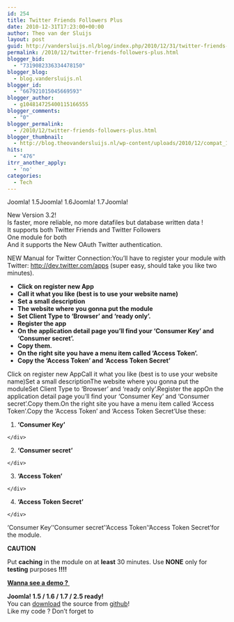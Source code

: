 ```yaml
---
id: 254
title: Twitter Friends Followers Plus
date: 2010-12-31T17:23:00+00:00
author: Theo van der Sluijs
layout: post
guid: http://vandersluijs.nl/blog/index.php/2010/12/31/twitter-friends-followers-plus/
permalink: /2010/12/twitter-friends-followers-plus.html
blogger_bid:
  - "7319082336334478150"
blogger_blog:
  - blog.vandersluijs.nl
blogger_id:
  - "667921015045669593"
blogger_author:
  - g104814725400115166555
blogger_comments:
  - "0"
blogger_permalink:
  - /2010/12/twitter-friends-followers-plus.html
blogger_thumbnail:
  - http://blog.theovandersluijs.nl/wp-content/uploads/2010/12/compat_15_native.png
hits:
  - "476"
itrr_another_apply:
  - 'no'
categories:
  - Tech
---
```

<img alt="Joomla! 1.5 Native" src="https://vandersluijs.resultants-e.nl/2010/12/compat_15_native.png" width="75" height="16" align="top" /><img alt="Joomla! 1.6 Native" src="https://vandersluijs.resultants-e.nl/2010/12/compat_16_native.png" width="75" height="16" align="top" /><img alt="Joomla! 1.7 Compatible" src="https://vandersluijs.resultants-e.nl/2010/12/compat_17.png" width="75" height="16" align="top" /><img alt="Joomla! 2.5 Series" src="https://vandersluijs.resultants-e.nl/2010/12/compat_25.png" width="75" height="16" align="top" />

New Version 3.2!  
Is faster, more reliable, no more datafiles but database written data !  
It supports both Twitter Friends and Twitter Followers  
One module for both  
And it supports the New OAuth Twitter authentication.

NEW Manual for Twitter Connection:You’ll have to register your module with Twitter: <a href="http://dev.twitter.com/apps" target="_blank">http://dev.twitter.com/apps</a> (super easy, should take you like two minutes).

</p> 

  * <div>
      <strong>Click on register new App</strong>
    </div>



  * <div>
      <strong>Call it what you like (best is to use your website name)</strong>
    </div>



  * <div>
      <strong>Set a small description</strong>
    </div>



  * <div>
      <strong>The website where you gonna put the module</strong>
    </div>



  * <div>
      <strong>Set Client Type to ‘Browser’ and ‘ready only’.</strong>
    </div>



  * <div>
      <strong>Register the app</strong>
    </div>



  * <div>
      <strong>On the application detail page you’ll find your ‘Consumer Key’ and ‘Consumer secret’.</strong>
    </div>



  * <div>
      <strong>Copy them.</strong>
    </div>



  * <div>
      <strong>On the right site you have a menu item called ‘Access Token’.</strong>
    </div>



  * <div>
      <strong>Copy the ‘Access Token’ and ‘Access Token Secret’</strong>
    </div>

</ul> 

Click on register new AppCall it what you like (best is to use your website name)Set a small descriptionThe website where you gonna put the moduleSet Client Type to ‘Browser’ and ‘ready only’.Register the appOn the application detail page you’ll find your ‘Consumer Key’ and ‘Consumer secret’.Copy them.On the right site you have a menu item called ‘Access Token’.Copy the ‘Access Token’ and ‘Access Token Secret’Use these:

</p> 

  1. <div>
      <strong>‘Consumer Key’</strong>
    </div>



  2. <div>
      <strong>‘Consumer secret’</strong>
    </div>



  3. <div>
      <strong>‘Access Token’</strong>
    </div>



  4. <div>
      <strong>‘Access Token Secret’</strong>
    </div>

</ol> 

‘Consumer Key’‘Consumer secret’‘Access Token’‘Access Token Secret’for the module.

**CAUTION**

Put **caching** in the module on at **least** 30 minutes. Use **NONE** only for **testing** purposes **!!!!**

**<a href="http://demos.gebruikmaar.nl/joomla/index.php/extensions/modules/twitter-followers.html" target="_blank">Wanna see a demo ? </a>**

<div>
  <strong>Joomla! 1.5 / 1.6 / 1.7 / 2.5 ready!</strong>
</div>



<div>
  You can <a href="https://github.com/tvdsluijs/Joomla-twitter-follower-friends-plus" target="_blank">download</a> the source from <a href="https://github.com/tvdsluijs/Joomla-twitter-follower-friends-plus" target="_blank">github</a>!
</div>



<div>
  Like my code ? Don&#8217;t forget to
</div>

<img alt="" src="https://www.paypalobjects.com/en_US/i/scr/pixel.gif" width="1" height="1" border="0" />
